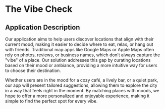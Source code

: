 # The Vibe Check
## Application Description
Our application aims to help users discover locations that align with their current mood, making it easier to decide where to eat, relax, or hang out with friends. Traditional map apps like Google Maps or Apple Maps often rely on photos, reviews, or business names, which don’t always capture the "vibe" of a place. Our solution addresses this gap by curating locations based on their mood or ambiance, providing a more intuitive way for users to choose their destination.

Whether users are in the mood for a cozy café, a lively bar, or a quiet park, our app will present tailored suggestions, allowing them to explore the city in a way that feels right in the moment. By matching places with moods, we hope to offer a more personalized and enjoyable experience, making it simple to find the perfect spot for every vibe.
